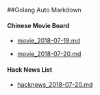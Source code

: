 ##Golang Auto Markdown


#### Chinese Movie Board

- [movie_2018-07-19.md](archievs/movie_2018-07-19.md)

- [movie_2018-07-20.md](archievs/movie_2018-07-20.md)


#### Hack News List

- [hacknews_2018-07-20.md](archievs/hacknews_2018-07-20.md)

